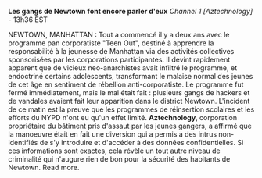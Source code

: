 ﻿**Les gangs de Newtown font encore parler d'eux**
*Channel 1 [Aztechnology]* - 13h36 EST

NEWTOWN, MANHATTAN : Tout a commencé il y a deux ans avec le programme pan corporatiste "Teen Out", destiné à apprendre la responsabilité à la jeunesse de Manhattan via des activités collectives sponsorisées par les corporations participantes. Il devint rapidement apparent que de vicieux neo-anarchistes avait infiltré le programme, et endoctriné certains adolescents, transformant le malaise normal des jeunes de cet âge en sentiment de rébellion anti-corporatiste. Le programme fut fermé immédiatement, mais le mal était fait : plusieurs gangs de hackers et de vandales avaient fait leur apparition dans le district Newtown.
L'incident de ce matin est la preuve que les programmes de réinsertion scolaires et les efforts du NYPD n'ont eu qu'un effet limité. **Aztechnology**, corporation propriétaire du bâtiment pris d'assaut par les jeunes gangers, a affirmé que la manoeuvre était en fait une diversion qui a permis a des intrus non-identifiés de s'y introduire et d'accéder à des données confidentielles.
Si ces informations sont exactes, cela révèle un tout autre niveau de criminalité qui n'augure rien de bon pour la sécurité des habitants de Newtown. Read more.
